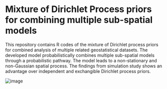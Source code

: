 # Mixture of Dirichlet Process priors for combining multiple sub-spatial models
This repository contains R codes of the mixture of Dirichlet process priors for combined analysis of multiple related geostatistical datasets. The developed model probabilistically combines multiple sub-spatial models through a probabilistic pathway. The model leads to a non-stationary and non-Gaussian spatial process. The findings from simulation study shows an advantage over independent and exchangible Dirichlet process priors.

![image](https://user-images.githubusercontent.com/70357973/235809131-da9a9773-0543-4a03-9d96-e19d67dacf8e.png)
